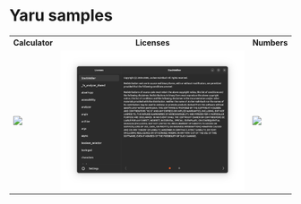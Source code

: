 # Yaru samples

<table>
  <tr>
    <th>Calculator</th>
    <th>Licenses</th>
    <th>Numbers</th>
  </tr>
  <tr>
    <td>
      <a href="https://github.com/ubuntu-flutter-community/calculator"><img width="200" src="https://raw.githubusercontent.com/ubuntu-flutter-community/calculator/main/screenshot.png"/></a>
    </td>
    <td>
      <a href="https://github.com/ubuntu-flutter-community/licenses"><img width="400" src="https://raw.githubusercontent.com/ubuntu-flutter-community/licenses/main/screenshots/linux.png"/></a>
    </td>
    <td>
      <a href="https://github.com/ubuntu-flutter-community/numbers"><img width="400" src="https://raw.githubusercontent.com/ubuntu-flutter-community/numbers/main/screenshots/linux.png"/></a>
    </td>
  </tr>
</table>
